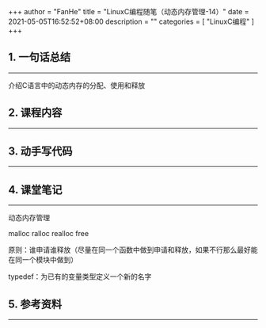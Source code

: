 +++
author = "FanHe"
title = "LinuxC编程随笔（动态内存管理-14）"
date = 2021-05-05T16:52:52+08:00
description = ""
categories = [
    "LinuxC编程"
]
+++


## 1. 一句话总结
---
介绍C语言中的动态内存的分配、使用和释放


## 2. 课程内容
---

## 3. 动手写代码
---

## 4. 课堂笔记
---

动态内存管理

malloc ralloc realloc free

原则：谁申请谁释放（尽量在同一个函数中做到申请和释放，如果不行那么最好能在同一个模块中做到）


typedef：为已有的变量类型定义一个新的名字



## 5. 参考资料
---